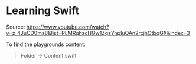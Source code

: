 # Learning Swift

Source: https://www.youtube.com/watch?v=z_4JuCD0mz8&list=PLMRqhzcHGw1ZqzYnpIuQAn2rcjhOtbqGX&index=3

To find the playgrounds content: 

> Folder -> Content.swift
